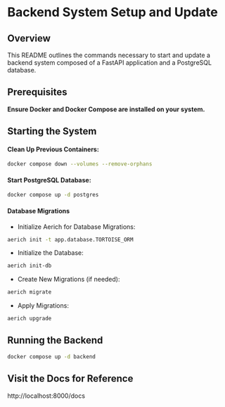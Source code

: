 # Backend System Setup and Update

## Overview

This README outlines the commands necessary to start and update a backend system composed of a FastAPI application and a PostgreSQL database.

## Prerequisites

**Ensure Docker and Docker Compose are installed on your system.**

## Starting the System

#### Clean Up Previous Containers:

```bash
docker compose down --volumes --remove-orphans
```

#### Start PostgreSQL Database:

```bash
docker compose up -d postgres
```

#### Database Migrations

- Initialize Aerich for Database Migrations:

```bash
aerich init -t app.database.TORTOISE_ORM
```

- Initialize the Database:

```bash
aerich init-db
```

- Create New Migrations (if needed):

```bash
aerich migrate
```

- Apply Migrations:

```bash
aerich upgrade
```

## Running the Backend

```bash
docker compose up -d backend
```

## Visit the Docs for Reference

http://localhost:8000/docs
